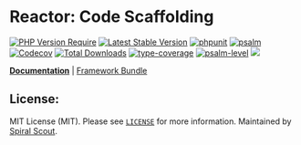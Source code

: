 # Reactor: Code Scaffolding

[![PHP Version Require](https://poser.pugx.org/spiral/reactor/require/php)](https://packagist.org/packages/spiral/reactor)
[![Latest Stable Version](https://poser.pugx.org/spiral/reactor/v/stable)](https://packagist.org/packages/spiral/reactor)
[![phpunit](https://github.com/spiral/reactor/actions/workflows/phpunit.yml/badge.svg)](https://github.com/spiral/reactor/actions)
[![psalm](https://github.com/spiral/reactor/actions/workflows/psalm.yml/badge.svg)](https://github.com/spiral/reactor/actions)
[![Codecov](https://codecov.io/gh/spiral/reactor/branch/master/graph/badge.svg)](https://codecov.io/gh/spiral/reactor/)
[![Total Downloads](https://poser.pugx.org/spiral/reactor/downloads)](https://packagist.org/packages/spiral/reactor)
[![type-coverage](https://shepherd.dev/github/spiral/reactor/coverage.svg)](https://shepherd.dev/github/spiral/reactor)
[![psalm-level](https://shepherd.dev/github/spiral/reactor/level.svg)](https://shepherd.dev/github/spiral/reactor)
<a href="https://discord.gg/8bZsjYhVVk"><img src="https://img.shields.io/badge/discord-chat-magenta.svg"></a>

<b>[Documentation](https://spiral.dev/docs/)</b> | [Framework Bundle](https://github.com/spiral/framework)

## License:

MIT License (MIT). Please see [`LICENSE`](./LICENSE) for more information. Maintained by [Spiral Scout](https://spiralscout.com).
